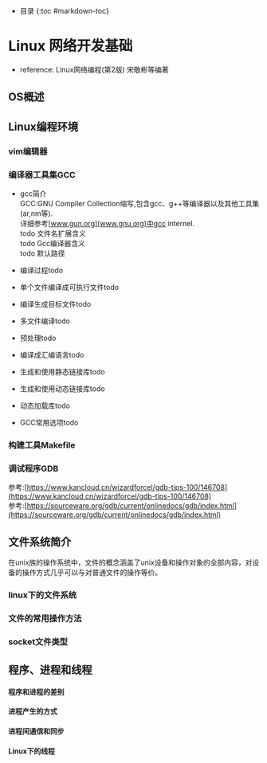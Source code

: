 - 目录
{:toc #markdown-toc}	
# Linux 网络开发基础
- reference: Linux网络编程(第2版) 宋敬彬等编著


## OS概述

## Linux编程环境

### vim编辑器
### 编译器工具集GCC
- gcc简介  
GCC:GNU Compiler Collection缩写,包含gcc、g++等编译器以及其他工具集(ar,nm等).  
详细参考[www.gun.org](www.gnu.org)中gcc internel.  
todo 文件名扩展含义  
todo Gcc编译器含义  
todo 默认路径  

- 编译过程todo    
- 单个文件编译成可执行文件todo  
- 编译生成目标文件todo  
- 多文件编译todo    
- 预处理todo  
- 编译成汇编语言todo  
- 生成和使用静态链接库todo  
- 生成和使用动态链接库todo  
- 动态加载库todo   
- GCC常用选项todo  

### 构建工具Makefile

### 调试程序GDB
  参考:[https://www.kancloud.cn/wizardforcel/gdb-tips-100/146708](https://www.kancloud.cn/wizardforcel/gdb-tips-100/146708)  
  参考:[https://sourceware.org/gdb/current/onlinedocs/gdb/index.html](https://sourceware.org/gdb/current/onlinedocs/gdb/index.html)
  
 
## 文件系统简介
在unix族的操作系统中，文件的概念涵盖了unix设备和操作对象的全部内容，对设备的操作方式几乎可以与对普通文件的操作等价。

### linux下的文件系统

### 文件的常用操作方法

### socket文件类型



## 程序、进程和线程

#### 程序和进程的差别
#### 进程产生的方式
#### 进程间通信和同步
#### Linux下的线程












